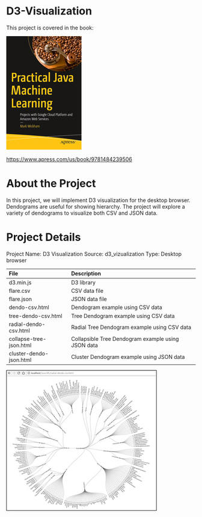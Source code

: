 # D3-Visualization
This project is covered in the book:

![](fig-cover-sm.jpg)

https://www.apress.com/us/book/9781484239506
# About the Project

In this project, we will implement D3 visualization for the desktop browser.
Dendograms are useful for showing hierarchy. The project will explore a variety of dendograms to visualize both CSV and JSON data. 

# Project Details

Project Name: D3 Visualization
Source: d3_vizualization
Type: Desktop browser

| File | Description
| :--- | :---
| d3.min.js | D3 library
| flare.csv | CSV data file
| flare.json | JSON data file
| dendo-csv.html | Dendogram example using CSV data
| tree-dendo-csv.html | Tree Dendogram example using CSV data
| radial-dendo-csv.html | Radial Tree Dendogram example using CSV data
| collapse-tree-json.html | Collapsible Tree Dendogram example using JSON data
| cluster-dendo-json.html | Cluster Dendogram example using JSON data

![](fig-dendo.jpg)
